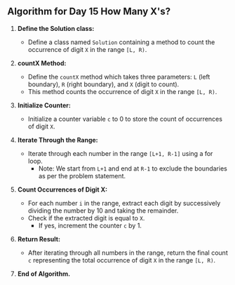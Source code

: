 ## Algorithm for Day 15 **How Many X's?**

1. **Define the Solution class:**
   - Define a class named `Solution` containing a method to count the occurrence of digit `X` in the range `[L, R)`.

2. **countX Method:**
   - Define the `countX` method which takes three parameters: `L` (left boundary), `R` (right boundary), and `X` (digit to count).
   - This method counts the occurrence of digit `X` in the range `[L, R)`.

3. **Initialize Counter:**
   - Initialize a counter variable `c` to 0 to store the count of occurrences of digit `X`.

4. **Iterate Through the Range:**
   - Iterate through each number in the range `[L+1, R-1]` using a for loop.
     - Note: We start from `L+1` and end at `R-1` to exclude the boundaries as per the problem statement.

5. **Count Occurrences of Digit X:**
   - For each number `i` in the range, extract each digit by successively dividing the number by 10 and taking the remainder.
   - Check if the extracted digit is equal to `X`.
     - If yes, increment the counter `c` by 1.

6. **Return Result:**
   - After iterating through all numbers in the range, return the final count `c` representing the total occurrence of digit `X` in the range `[L, R)`.

7. **End of Algorithm.**

